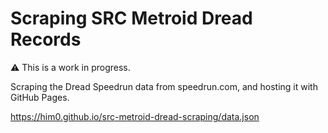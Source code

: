 # Scraping SRC Metroid Dread Records

:warning: This is a work in progress.

Scraping the Dread Speedrun data from speedrun.com, and hosting it with GitHub Pages.

https://him0.github.io/src-metroid-dread-scraping/data.json
